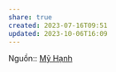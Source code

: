 ```yaml
---
share: true
created: 2023-07-16T09:51
updated: 2023-10-06T16:09
---
```

Nguồn:: [Mỹ Hạnh](M%E1%BB%B9%20H%E1%BA%A1nh.md)
